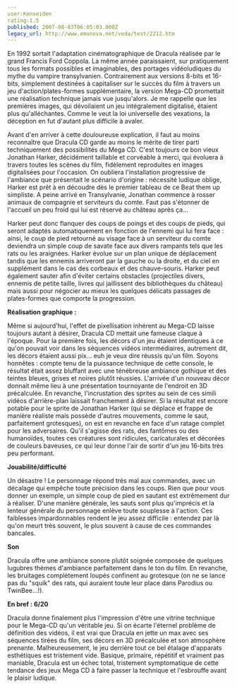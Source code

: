```yaml
---
user:Kenseiden
rating:1.5
published: 2007-08-03T06:05:03.000Z
legacy_url: http://www.emunova.net/veda/test/2212.htm
---
```

En 1992 sortait l'adaptation cinématographique de Dracula réalisée par le grand Francis Ford Coppola. La même année paraissaient, sur pratiquement tous les formats possibles et imaginables, des portages vidéoludiques du mythe du vampire transylvanien. Contrairement aux versions 8-bits et 16-bits, simplement destinées à capitaliser sur le succès du film à travers un jeu d'action/plates-formes supplémentaire, la version Mega-CD promettait une réalisation technique jamais vue jusqu'alors. Je me rappelle que les premières images, qui dévoilaient un jeu intégralement digitalisé, étaient plus qu'alléchantes. Comme le veut la loi universelle des vexations, la déception en fut d'autant plus difficile à avaler.  

  

Avant d'en arriver à cette douloureuse explication, il faut au moins reconnaître que Dracula CD garde au moins le mérite de tirer parti techniquement des possibilités du Mega CD. C'est toujours ce bon vieux Jonathan Harker, décidément taillable et corvéable à merci, qui évoluera à travers toutes les scènes du film, fidèlement reproduites en images digitalisées pour l'occasion. On oubliera l'installation progressive de l'ambiance que présentait le scénario d'origine : nécessité ludique oblige, Harker est prêt à en découdre dès le premier tableau de ce Beat them up simpliste. A peine arrivé en Transylvanie, Jonathan commence à rosser animaux de compagnie et serviteurs du comte. Faut pas s'étonner de l'accueil un peu froid qui lui est réservé au château après ça...  

  

Harker peut donc flanquer des coups de poings et des coups de pieds, qui seront adaptés automatiquement en fonction de l'ennemi qui lui fera face : ainsi, le coup de pied retourné au visage face à un serviteur du comte deviendra un simple coup de savate face aux divers rampants tels que les rats ou les araignées. Harker évolue sur un plan unique de déplacement tandis que les ennemis arriveront par la gauche ou la droite, et du ciel en supplément dans le cas des corbeaux et des chauve-souris. Harker peut également sauter afin d'éviter certains obstacles (projectiles divers, ennemis de petite taille, livres qui jaillissent des bibliothèques du château) mais aussi pour négocier au mieux les quelques délicats passages de plates-formes que comporte la progression.  

  

**Réalisation graphique :**   

Même si aujourd'hui, l'effet de pixellisation inhérent au Mega-CD laisse toujours autant à désirer, Dracula CD mettait une fameuse claque à l'époque. Pour la première fois, les décors d'un jeu étaient identiques à ce qu'on pouvait voir dans les séquences vidéos intermédiaires, autrement dit, les décors étaient aussi pix... euh je veux dire réussis qu'un film. Soyons honnêtes : compte tenu de la puissance technique de cette console, le résultat était assez bluffant avec une ténébreuse ambiance gothique et des teintes bleues, grises et noires plutôt réussies. L'arrivée d'un nouveau décor donnait même lieu à une présentation tournoyante de l'endroit en 3D précalculée. En revanche, l'incrustation des sprites au sein de ces simili vidéos d'arrière-plan laissait franchement à désirer. Si la résultat est encore potable pour le sprite de Jonathan Harker (qui se déplace et frappe de manière réaliste mais possède d'autres mouvements, comme le saut, parfaitement grotesques), on est en revanche en face d'un ratage complet pour les adversaires. Qu'il s'agisse des rats, des fantômes ou des humanoïdes, toutes ces créatures sont ridicules, caricaturales et décorées de couleurs baveuses, ce qui leur donne l'air de sortir d'un jeu 16-bits très peu performant.  

  

**Jouabilité/difficulté**   

Un désastre ! Le personnage répond très mal aux commandes, avec un décalage qui empêche toute précision dans les coups. Rien que pour vous donner un exemple, un simple coup de pied en sautant est extrêmement dur à réaliser. D'une manière générale, les sauts sont plus qu'imprécis et la lenteur générale du personnage enlève toute souplesse à l'action. Ces faiblesses impardonnables rendent le jeu assez difficile : entendez par là qu'on meurt très souvent, le plus souvent à cause de ces commandes bancales.  

  

**Son**   

Dracula offre une ambiance sonore plutôt soignée composée de quelques lugubres thèmes d'ambiance parfaitement dans le ton du film. En revanche, les bruitages complètement loupés confinent au grotesque (on ne se lance pas du "squik" des rats, qui auraient toute leur place dans Parodius ou TwinBee...!).  

  

**En bref : 6/20**   

Dracula donne finalement plus l'impression d'être une vitrine technique pour le Mega-CD qu'un véritable jeu. Si on écarte l'éternel problème de définition des vidéos, il est vrai que Dracula en jette un max avec ses séquences tirées du film, ses décors en 3D précalculée et son atmosphère prenante. Malheureusement, le jeu derrière tout ce bel étalage d'apparats esthétiques est tristement vide. Basique, primaire, répétitif et vraiment pas maniable, Dracula est un échec total, tristement symptomatique de cette tendance des jeux Mega CD à faire passer la technique et l'esbrouffe avant le plaisir ludique.